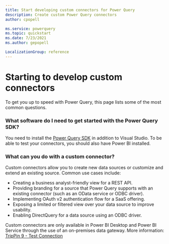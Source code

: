 ```yaml
---
title: Start developing custom connectors for Power Query 
description: Create custom Power Query connectors
author: cpopell

ms.service: powerquery
ms.topic: quickstart
ms.date: 7/23/2021
ms.author: gepopell

LocalizationGroup: reference
---
```


# Starting to develop custom connectors

To get you up to speed with Power Query, this page lists some of the most common questions.

### What software do I need to get started with the Power Query SDK?

You need to install the [Power Query SDK](https://www.aka.ms/powerquerysdk) in addition to Visual Studio. To be able to test your connectors, you should also have Power BI installed.

### What can you do with a custom connector?

Custom connectors allow you to create new data sources or customize and extend an existing source. Common use cases include:

* Creating a business analyst-friendly view for a REST API.
* Providing branding for a source that Power Query supports with an existing connector (such as an OData service or ODBC driver).
* Implementing OAuth v2 authentication flow for a SaaS offering.
* Exposing a limited or filtered view over your data source to improve usability.
* Enabling DirectQuery for a data source using an ODBC driver.

Custom connectors are only available in Power BI Desktop and Power BI Service through the use of an on-premises data gateway. More information: [TripPin 9 - Test Connection](/samples/9-TestConnection/README.md)
